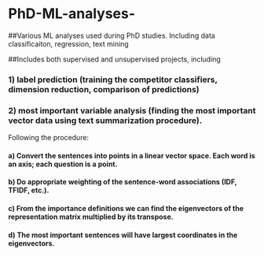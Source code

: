 # PhD-ML-analyses-
##Various ML analyses used during PhD studies. Including data classificaiton, regression, text mining

##Includes both supervised and unsupervised projects, including 
### 1) label prediction (training the competitor classifiers, dimension reduction, comparison of predictions)

### 2) most important variable analysis (finding the most important vector data using text summarization procedure). 
Following the procedure:

#### a) Convert the sentences into points in a linear vector space. Each word is an axis; each question is a point.
#### b) Do appropriate weighting of the sentence-word associations (IDF, TFIDF, etc.).
#### c) From the importance definitions we can find the eigenvectors of the representation matrix multiplied by its transpose. 
#### d) The most important sentences will have largest coordinates in the eigenvectors.
